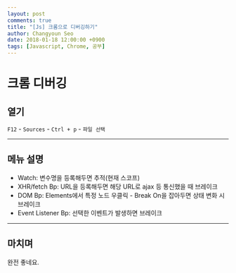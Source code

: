 ```yaml
---
layout: post
comments: true
title: "[Js] 크롬으로 디버깅하기"
author: Changyoun Seo
date: 2018-01-18 12:00:00 +0900
tags: [Javascript, Chrome, 공부]
---
```


# 크롬 디버깅

## 열기
`F12` - `Sources` - `Ctrl + p` - `파일 선택`

---

## 메뉴 설명
- Watch: 변수명을 등록해두면 추적(현재 스코프)
- XHR/fetch Bp: URL을 등록해두면 해당 URL로 ajax 등 통신했을 때 브레이크
- DOM Bp: Elements에서 특정 노드 우클릭 - Break On을 잡아두면 상태 변화 시 브레이크
- Event Listener Bp: 선택한 이벤트가 발생하면 브레이크

---

## 마치며
완전 좋네요.
